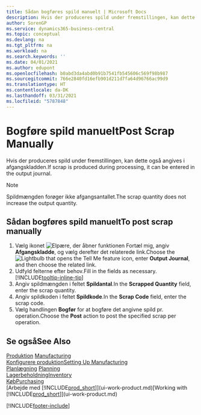 ```yaml
---
title: Sådan bogføres spild manuelt | Microsoft Docs
description: Hvis der produceres spild under fremstillingen, kan dette også angives i afgangskladden. Bemærk, at spildmængden ikke øger afgangsantallet.
author: SorenGP
ms.service: dynamics365-business-central
ms.topic: conceptual
ms.devlang: na
ms.tgt_pltfrm: na
ms.workload: na
ms.search.keywords: ''
ms.date: 04/01/2021
ms.author: edupont
ms.openlocfilehash: b0abd3da4abd0b91b7541fb545606c569f98b987
ms.sourcegitcommit: 766e2840fd16efb901d211d7fa64d96766ac99d9
ms.translationtype: HT
ms.contentlocale: da-DK
ms.lasthandoff: 03/31/2021
ms.locfileid: "5787848"
---
```

# <a name="post-scrap-manually"></a><span data-ttu-id="cb347-104">Bogføre spild manuelt</span><span class="sxs-lookup"><span data-stu-id="cb347-104">Post Scrap Manually</span></span>
<span data-ttu-id="cb347-105">Hvis der produceres spild under fremstillingen, kan dette også angives i afgangskladden.</span><span class="sxs-lookup"><span data-stu-id="cb347-105">If scrap is produced during processing, it can be entered in the output journal.</span></span> 

> [!NOTE]
> <span data-ttu-id="cb347-106">Spildmængden forøger ikke afgangsantallet.</span><span class="sxs-lookup"><span data-stu-id="cb347-106">The scrap quantity does not increase the output quantity.</span></span>  

## <a name="to-post-scrap-manually"></a><span data-ttu-id="cb347-107">Sådan bogføres spild manuelt</span><span class="sxs-lookup"><span data-stu-id="cb347-107">To post scrap manually</span></span>  
1. <span data-ttu-id="cb347-108">Vælg ikonet ![Elpære, der åbner funktionen Fortæl mig](media/ui-search/search_small.png "Fortæl mig, hvad du vil foretage dig"), angiv **Afgangskladde**, og vælg derefter det relaterede link.</span><span class="sxs-lookup"><span data-stu-id="cb347-108">Choose the ![Lightbulb that opens the Tell Me feature](media/ui-search/search_small.png "Tell me what you want to do") icon, enter **Output Journal**, and then choose the related link.</span></span>  
2. <span data-ttu-id="cb347-109">Udfyld felterne efter behov.</span><span class="sxs-lookup"><span data-stu-id="cb347-109">Fill in the fields as necessary.</span></span> [!INCLUDE[tooltip-inline-tip](includes/tooltip-inline-tip_md.md)]  
3. <span data-ttu-id="cb347-110">Angiv spildmængden i feltet **Spildantal**.</span><span class="sxs-lookup"><span data-stu-id="cb347-110">In the **Scrapped Quantity** field, enter the scrap quantity.</span></span>  
4. <span data-ttu-id="cb347-111">Angiv spildkoden i feltet **Spildkode**.</span><span class="sxs-lookup"><span data-stu-id="cb347-111">In the **Scrap Code** field, enter the scrap code.</span></span>  
5. <span data-ttu-id="cb347-112">Vælg handlingen **Bogfør** for at bogføre det angivne spild pr. operation.</span><span class="sxs-lookup"><span data-stu-id="cb347-112">Choose the **Post** action to post the specified scrap per operation.</span></span>  

## <a name="see-also"></a><span data-ttu-id="cb347-113">Se også</span><span class="sxs-lookup"><span data-stu-id="cb347-113">See Also</span></span>  
<span data-ttu-id="cb347-114">[Produktion](production-manage-manufacturing.md)  </span><span class="sxs-lookup"><span data-stu-id="cb347-114">[Manufacturing](production-manage-manufacturing.md)  </span></span>  
[<span data-ttu-id="cb347-115">Konfigurere produktion</span><span class="sxs-lookup"><span data-stu-id="cb347-115">Setting Up Manufacturing</span></span>](production-configure-production-processes.md)  
<span data-ttu-id="cb347-116">[Planlægning](production-planning.md)    </span><span class="sxs-lookup"><span data-stu-id="cb347-116">[Planning](production-planning.md)    </span></span>  
[<span data-ttu-id="cb347-117">Lagerbeholdning</span><span class="sxs-lookup"><span data-stu-id="cb347-117">Inventory</span></span>](inventory-manage-inventory.md)  
[<span data-ttu-id="cb347-118">Køb</span><span class="sxs-lookup"><span data-stu-id="cb347-118">Purchasing</span></span>](purchasing-manage-purchasing.md)  
<span data-ttu-id="cb347-119">[Arbejde med [!INCLUDE[prod_short](includes/prod_short.md)]](ui-work-product.md)</span><span class="sxs-lookup"><span data-stu-id="cb347-119">[Working with [!INCLUDE[prod_short](includes/prod_short.md)]](ui-work-product.md)</span></span>


[!INCLUDE[footer-include](includes/footer-banner.md)]